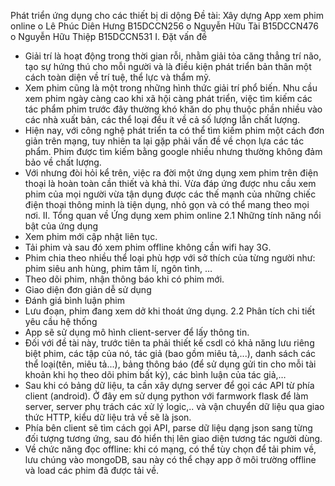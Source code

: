 Phát triển ứng dụng cho các thiết bị di dộng
Đề tài: Xây dựng App xem phim online
o	Lê Phúc Diên Hưng		B15DCCN256
o	Nguyễn Hữu Tài		B15DCCN476
o	Nguyễn Hữu Thiệp		B15DCCN531
I.	Đặt vấn đề
- Giải trí là hoạt động trong thời gian rỗi, nhằm giải tỏa căng thẳng trí não, tạo sự hứng thú cho mỗi người và là điều kiện phát triển bản thân một cách toàn diện về trí tuệ, thể lực và thẩm mỹ.
- Xem phim cũng là một trong những hình thức giải trí phổ biến. Nhu cầu xem phim ngày càng cao khi xã hội càng phát triển, việc tìm kiếm các tác phẩm phim trước đây thường khó khăn do phụ thuộc phần nhiều vào các nhà xuất bản, các thể loại đều ít về cả số lượng lẫn chất lượng. 
- Hiện nay, với công nghệ phát triển ta có thể tìm kiếm phim một cách đơn giản trên mạng, tuy nhiên ta lại gặp phải vấn đề về chọn lựa các tác phẩm. Phim được tìm kiếm bằng google nhiều nhưng thường không đảm bảo về chất lượng.
- Với nhưng đòi hỏi kể trên, việc ra đời một ứng dụng xem phim trên điện thoại là hoàn toàn cần thiết và khả thi. Vừa đáp ứng được nhu cầu xem phim của mọi người vừa tận dụng được các thế mạnh của những chiếc điện thoại thông minh là tiện dụng, nhỏ gọn và có thể mang theo mọi nơi.
II.	Tổng quan về Ứng dụng xem phim online
2.1	 Những tính năng nổi bật của ứng dụng
- Xem phim mới cập nhật liên tục.
- Tải phim và sau đó xem phim offline không cần wifi hay 3G.
- Phim chia theo nhiều thể loại phù hợp với sở thích của từng người như: phim siêu anh hùng, phim tâm lí, ngôn tình, …
- Theo dõi phim, nhận thông báo khi có phim mới.
- Giao diện đơn giản dễ sử dụng
- Đánh giá bình luận phim
- Lưu đoạn, phim đang xem dở khi thoát ứng dụng.
2.2	 Phân tích chi tiết yêu cầu hệ thống
-	App sẽ sử dụng mô hình client-server để lấy thông tin.
-	Đối với đề tài này, trước tiên ta phải thiết kế csdl có khả năng lưu
riêng biệt phim, các tập của nó, tác giả (bao gồm miêu tả,...), danh sách các thể loại(tên, miêu tả...), bảng thông báo (để sử dụng gửi tin cho mỗi tài khoản khi họ theo dõi phim bất kỳ), các bình luận của tác giả,…
-	Sau khi có bảng dữ liệu, ta cần xây dựng server để gọi các API từ
phía client (android). Ở đây em sử dụng python với farmwork flask để làm server, server phụ trách các xử lý logic,.. và vận chuyển dữ liệu qua giao thức HTTP, kiểu dữ liệu trả về sẽ là json.
-	Phía bên client sẽ tìm cách gọi API, parse dữ liệu dạng json sang từng
đối tượng tương ứng, sau đó hiển thị lên giao diện tương tác người dùng.
-	Về chức năng đọc offline: khi có mạng, có thể tùy chọn để tải phim 
về, lưu chúng vào mongoDB, sau này có thể chạy app ở môi trường offline và load các phim đã được tải về.
